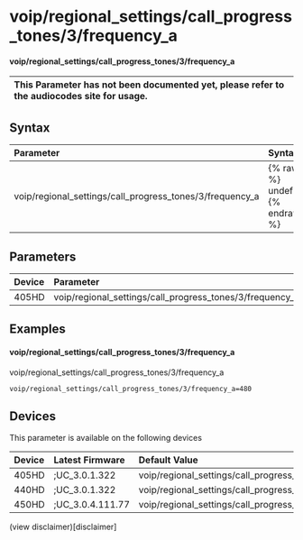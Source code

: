 ﻿---
description: voip/regional_settings/call_progress_tones/3/frequency_a
search:
    keywords: ['voip','regional_settings','call_progress_tones','3','frequency_a']
---

# voip/regional_settings/call_progress_tones/3/frequency_a

#### voip/regional_settings/call_progress_tones/3/frequency_a


| This Parameter has not been documented yet, please refer to the audiocodes site for usage.  |
| :--- |

## Syntax
| Parameter | Syntax |
| :--- | :--- |
|voip/regional_settings/call_progress_tones/3/frequency_a | {% raw %} undefined {% endraw %} |

## Parameters
|Device|Parameter|value|Description|
|:---|:---|:---|:---|
| 405HD | voip/regional_settings/call_progress_tones/3/frequency_a |  |  |

## Examples
#### voip/regional_settings/call_progress_tones/3/frequency_a

voip/regional_settings/call_progress_tones/3/frequency_a

```
voip/regional_settings/call_progress_tones/3/frequency_a=480
```

## Devices
This parameter is available on the following devices

| Device | Latest Firmware | Default Value |
|:---|:---|:---|
| 405HD | ;UC_3.0.1.322 | voip/regional_settings/call_progress_tones/3/frequency_a=480 
| 440HD | ;UC_3.0.1.322 | voip/regional_settings/call_progress_tones/3/frequency_a=480 
| 450HD | ;UC_3.0.4.111.77 | voip/regional_settings/call_progress_tones/3/frequency_a=480 

(view disclaimer)[disclaimer]
